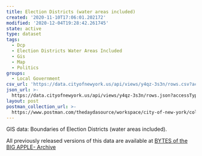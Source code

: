 ```yaml
---
title: Election Districts (water areas included)
created: '2020-11-10T17:06:01.202172'
modified: '2020-12-04T19:28:42.261745'
state: active
type: dataset
tags:
  - Dcp
  - Election Districts Water Areas Included
  - Gis
  - Map
  - Politics
groups:
  - Local Government
csv_url: 'https://data.cityofnewyork.us/api/views/y4qz-3s3n/rows.csv?accessType=DOWNLOAD'
json_url: >-
  https://data.cityofnewyork.us/api/views/y4qz-3s3n/rows.json?accessType=DOWNLOAD
layout: post
postman_collection_url: >-
  https://www.postman.com/thedaydasource/workspace/city-of-new-york/collection/15909983-03c9b2f0-413a-46ff-8927-97ef03dfaf82
---
```

GIS data: Boundaries of Election Districts (water areas included).

All previously released versions of this data are available at <a href="https://www1.nyc.gov/site/planning/data-maps/open-data/bytes-archive.page?sorts[year]=0">BYTES of the BIG APPLE- Archive</a>
